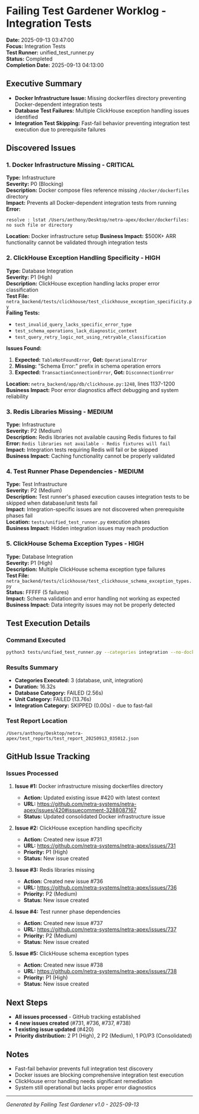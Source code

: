 # Failing Test Gardener Worklog - Integration Tests
**Date:** 2025-09-13 03:47:00  
**Focus:** Integration Tests  
**Test Runner:** unified_test_runner.py  
**Status:** Completed  
**Completion Date:** 2025-09-13 04:13:00  

## Executive Summary
- **Docker Infrastructure Issue:** Missing dockerfiles directory preventing Docker-dependent integration tests
- **Database Test Failures:** Multiple ClickHouse exception handling issues identified
- **Integration Test Skipping:** Fast-fail behavior preventing integration test execution due to prerequisite failures

## Discovered Issues

### 1. Docker Infrastructure Missing - CRITICAL
**Type:** Infrastructure  
**Severity:** P0 (Blocking)  
**Description:** Docker compose files reference missing `/docker/dockerfiles` directory  
**Impact:** Prevents all Docker-dependent integration tests from running  
**Error:** 
```
resolve : lstat /Users/anthony/Desktop/netra-apex/docker/dockerfiles: no such file or directory
```
**Location:** Docker infrastructure setup
**Business Impact:** $500K+ ARR functionality cannot be validated through integration tests

### 2. ClickHouse Exception Handling Specificity - HIGH
**Type:** Database Integration  
**Severity:** P1 (High)  
**Description:** ClickHouse exception handling lacks proper error classification  
**Test File:** `netra_backend/tests/clickhouse/test_clickhouse_exception_specificity.py`  
**Failing Tests:**
- `test_invalid_query_lacks_specific_error_type`
- `test_schema_operations_lack_diagnostic_context` 
- `test_query_retry_logic_not_using_retryable_classification`

**Issues Found:**
1. **Expected:** `TableNotFoundError`, **Got:** `OperationalError`
2. **Missing:** "Schema Error:" prefix in schema operation errors
3. **Expected:** `TransactionConnectionError`, **Got:** `DisconnectionError`

**Location:** `netra_backend/app/db/clickhouse.py:1248`, lines 1137-1200  
**Business Impact:** Poor error diagnostics affect debugging and system reliability

### 3. Redis Libraries Missing - MEDIUM  
**Type:** Infrastructure  
**Severity:** P2 (Medium)  
**Description:** Redis libraries not available causing Redis fixtures to fail  
**Error:** `Redis libraries not available - Redis fixtures will fail`  
**Impact:** Integration tests requiring Redis will fail or be skipped  
**Business Impact:** Caching functionality cannot be properly validated

### 4. Test Runner Phase Dependencies - MEDIUM
**Type:** Test Infrastructure  
**Severity:** P2 (Medium)  
**Description:** Test runner's phased execution causes integration tests to be skipped when database/unit tests fail  
**Impact:** Integration-specific issues are not discovered when prerequisite phases fail  
**Location:** `tests/unified_test_runner.py` execution phases  
**Business Impact:** Hidden integration issues may reach production

### 5. ClickHouse Schema Exception Types - HIGH  
**Type:** Database Integration  
**Severity:** P1 (High)  
**Description:** Multiple ClickHouse schema exception type failures  
**Test File:** `netra_backend/tests/clickhouse/test_clickhouse_schema_exception_types.py`  
**Status:** FFFFF (5 failures)  
**Impact:** Schema validation and error handling not working as expected  
**Business Impact:** Data integrity issues may not be properly detected

## Test Execution Details

### Command Executed
```bash
python3 tests/unified_test_runner.py --categories integration --no-docker --no-coverage
```

### Results Summary
- **Categories Executed:** 3 (database, unit, integration)
- **Duration:** 16.32s
- **Database Category:** FAILED (2.56s)
- **Unit Category:** FAILED (13.76s)  
- **Integration Category:** SKIPPED (0.00s) - due to fast-fail

### Test Report Location
`/Users/anthony/Desktop/netra-apex/test_reports/test_report_20250913_035012.json`

## GitHub Issue Tracking

### Issues Processed
1. **Issue #1:** Docker infrastructure missing dockerfiles directory
   - **Action:** Updated existing issue #420 with latest context
   - **URL:** https://github.com/netra-systems/netra-apex/issues/420#issuecomment-3288087167
   - **Status:** Updated consolidated Docker infrastructure issue

2. **Issue #2:** ClickHouse exception handling specificity  
   - **Action:** Created new issue #731
   - **URL:** https://github.com/netra-systems/netra-apex/issues/731
   - **Priority:** P1 (High)
   - **Status:** New issue created

3. **Issue #3:** Redis libraries missing
   - **Action:** Created new issue #736
   - **URL:** https://github.com/netra-systems/netra-apex/issues/736
   - **Priority:** P2 (Medium)
   - **Status:** New issue created

4. **Issue #4:** Test runner phase dependencies
   - **Action:** Created new issue #737
   - **URL:** https://github.com/netra-systems/netra-apex/issues/737
   - **Priority:** P2 (Medium)
   - **Status:** New issue created

5. **Issue #5:** ClickHouse schema exception types
   - **Action:** Created new issue #738
   - **URL:** https://github.com/netra-systems/netra-apex/issues/738
   - **Priority:** P1 (High)
   - **Status:** New issue created

## Next Steps
- **All issues processed** - GitHub tracking established
- **4 new issues created** (#731, #736, #737, #738)
- **1 existing issue updated** (#420)
- **Priority distribution:** 2 P1 (High), 2 P2 (Medium), 1 P0/P3 (Consolidated)

## Notes
- Fast-fail behavior prevents full integration test discovery
- Docker issues are blocking comprehensive integration test execution
- ClickHouse error handling needs significant remediation
- System still operational but lacks proper error diagnostics

---
*Generated by Failing Test Gardener v1.0 - 2025-09-13*